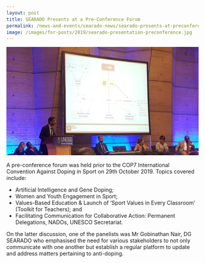 ```yaml
---
layout: post
title: SEARADO Presents at a Pre-Conference Forum
permalink: /news-and-events/searado-news/searado-presents-at-preconference-forum
image: /images/for-posts/2019/searado-presentation-preconference.jpg
---
```

![Gobi Presenting](/images/for-posts/2019/searado-presentation-preconference.jpg "Mr Gobi")

A pre-conference forum was held prior to the COP7 International Convention Against Doping in Sport on 29th October 2019. Topics covered include:
- Artificial Intelligence and Gene Doping;
- Women and Youth Engagement in Sport;
- Values-Based Education & Launch of ‘Sport Values in Every Classroom’ (Toolkit for Teachers); and
- Facilitating Communication for Collaborative Action: Permanent Delegations, NADOs, UNESCO Secretariat.

On the latter discussion, one of the panelists was Mr Gobinathan Nair, DG SEARADO who emphasised the need for various stakeholders to not only communicate with one another but establish a regular platform to update and address matters pertaining to anti-doping.

